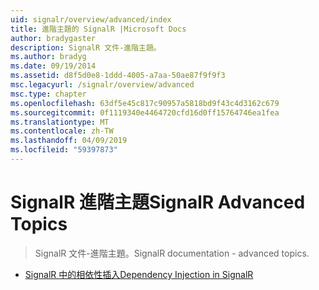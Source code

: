 ```yaml
---
uid: signalr/overview/advanced/index
title: 進階主題的 SignalR |Microsoft Docs
author: bradygaster
description: SignalR 文件-進階主題。
ms.author: bradyg
ms.date: 09/19/2014
ms.assetid: d8f5d0e8-1ddd-4005-a7aa-50ae87f9f9f3
msc.legacyurl: /signalr/overview/advanced
msc.type: chapter
ms.openlocfilehash: 63df5e45c817c90957a5818bd9f43c4d3162c679
ms.sourcegitcommit: 0f1119340e4464720cfd16d0ff15764746ea1fea
ms.translationtype: MT
ms.contentlocale: zh-TW
ms.lasthandoff: 04/09/2019
ms.locfileid: "59397873"
---
```

# <a name="signalr-advanced-topics"></a><span data-ttu-id="00472-103">SignalR 進階主題</span><span class="sxs-lookup"><span data-stu-id="00472-103">SignalR Advanced Topics</span></span>

> <span data-ttu-id="00472-104">SignalR 文件-進階主題。</span><span class="sxs-lookup"><span data-stu-id="00472-104">SignalR documentation - advanced topics.</span></span>


- [<span data-ttu-id="00472-105">SignalR 中的相依性插入</span><span class="sxs-lookup"><span data-stu-id="00472-105">Dependency Injection in SignalR</span></span>](dependency-injection.md)
